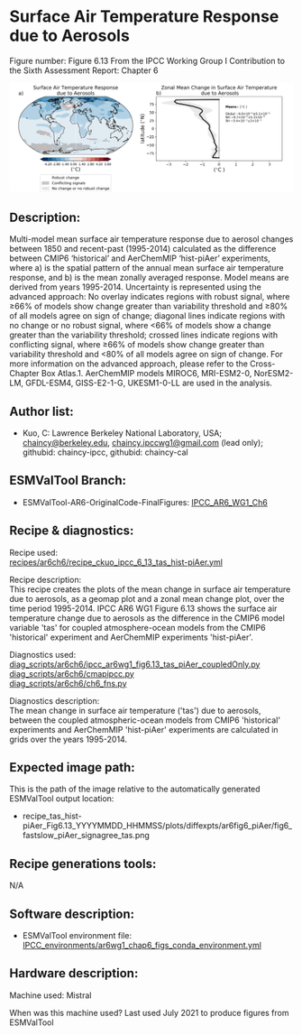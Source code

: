 Surface Air Temperature Response due to Aerosols
============

Figure number: Figure 6.13
From the IPCC Working Group I Contribution to the Sixth Assessment Report: Chapter 6

![Figure 6.13](../images/ar6_wg1_chap6_fig6_13_tas_coupledOnly_aer.png?raw=true)


Description:
------------
Multi-model mean surface air temperature response due to aerosol changes between 1850 and recent-past (1995-2014) calculated as the difference between CMIP6 ‘historical’ and AerChemMIP ‘hist-piAer’ experiments, where a) is the spatial pattern of the annual mean surface air temperature response, and b) is the mean zonally averaged response. Model means are derived from years 1995-2014. Uncertainty is represented using the advanced approach: No overlay indicates regions with robust signal, where ≥66% of models show change greater than variability threshold and ≥80% of all models agree on sign of change; diagonal lines indicate regions with no change or no robust signal, where <66% of models show a change greater than the variability threshold; crossed lines indicate regions with conflicting signal, where ≥66% of models show change greater than variability threshold and <80% of all models agree on sign of change. For more information on the advanced approach, please refer to the Cross-Chapter Box Atlas.1. AerChemMIP models MIROC6, MRI-ESM2-0, NorESM2-LM, GFDL-ESM4, GISS-E2-1-G, UKESM1-0-LL are used in the analysis.

Author list:
------------
- Kuo, C: Lawrence Berkeley National Laboratory, USA; chaincy@berkeley.edu, chaincy.ipccwg1@gmail.com (lead only); githubid: chaincy-ipcc, githubid: chaincy-cal 

ESMValTool Branch:
------------------
- ESMValTool-AR6-OriginalCode-FinalFigures: [IPCC_AR6_WG1_Ch6](https://github.com/ESMValGroup/ESMValTool-AR6-OriginalCode-FinalFigures/tree/IPCC_AR6_WG1_Ch6_ESMValTool)


Recipe & diagnostics:
---------------------
Recipe used:   
[recipes/ar6ch6/recipe_ckuo_ipcc_6_13_tas_hist-piAer.yml](https://github.com/ESMValGroup/ESMValTool-AR6-OriginalCode-FinalFigures/blob/IPCC_AR6_WG1_Ch6_ESMValTool/esmvaltool/recipes/ar6ch6/recipe_ckuo_ipcc_6_13_tas_hist-piAer.yml)   

Recipe description:  
This recipe creates the plots of the mean change in surface air temperature due to aerosols, as a geomap plot and a zonal mean change plot, over the time period 1995-2014.  IPCC AR6 WG1  Figure 6.13 shows the surface air temperature change due to aerosols as the difference in the CMIP6 model variable 'tas' for coupled atmosphere-ocean models from the CMIP6 'historical' experiment and AerChemMIP experiments 'hist-piAer'.   

Diagnostics used:   
[diag_scripts/ar6ch6/ipcc_ar6wg1_fig6.13_tas_piAer_coupledOnly.py](https://github.com/ESMValGroup/ESMValTool-AR6-OriginalCode-FinalFigures/blob/IPCC_AR6_WG1_Ch6_ESMValTool/esmvaltool/diag_scripts/ar6ch6/ipcc_ar6wg1_fig6.13_tas_piAer_coupledOnly.py)   
[diag_scripts/ar6ch6/cmapipcc.py](https://github.com/ESMValGroup/ESMValTool-AR6-OriginalCode-FinalFigures/blob/IPCC_AR6_WG1_Ch6_ESMValTool/esmvaltool/diag_scripts/ar6ch6/cmapipcc.py)  
[diag_scripts/ar6ch6/ch6_fns.py](https://github.com/ESMValGroup/ESMValTool-AR6-OriginalCode-FinalFigures/blob/IPCC_AR6_WG1_Ch6_ESMValTool/esmvaltool/diag_scripts/ar6ch6/ch6_fns.py)

Diagnostics description:      
The mean change in surface air temperature ('tas') due to aerosols, between the coupled atmospheric-ocean models from CMIP6 'historical' experiments and AerChemMIP 'hist-piAer' experiments are calculated in grids over the years 1995-2014.   

Expected image path:
--------------------
This is the path of the image relative to the automatically generated ESMValTool output location:
- recipe_tas_hist-piAer_Fig6.13_YYYYMMDD_HHMMSS/plots/diffexpts/ar6fig6_piAer/fig6_fastslow_piAer_signagree_tas.png

Recipe generations tools: 
-------------------------
N/A   

Software description:
---------------------
- ESMValTool environment file: [IPCC_environments/ar6wg1_chap6_figs_conda_environment.yml](https://github.com/ESMValGroup/ESMValTool-AR6-OriginalCode-FinalFigures/tree/main/IPCC_environments/ar6wg1_chap6_figs_conda_environment.yml)

Hardware description:
---------------------
Machine used: Mistral

When was this machine used?
Last used July 2021 to produce figures from ESMValTool   
